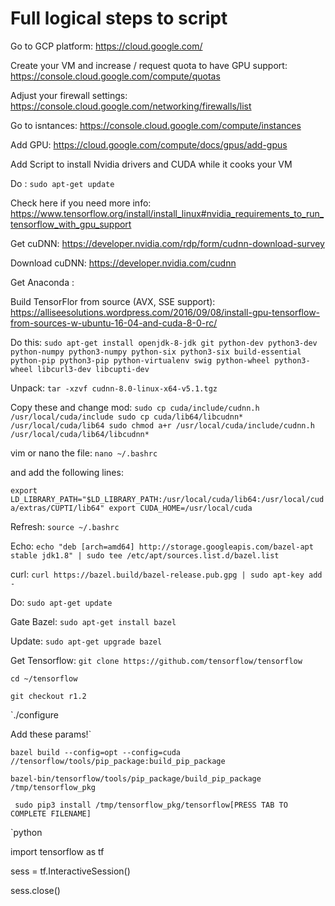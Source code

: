 Full logical steps to script
===========================


Go to GCP platform:  https://cloud.google.com/

Create your VM and increase / request quota to have GPU support: https://console.cloud.google.com/compute/quotas

Adjust your firewall settings: https://console.cloud.google.com/networking/firewalls/list

Go to isntances: https://console.cloud.google.com/compute/instances

Add GPU: https://cloud.google.com/compute/docs/gpus/add-gpus

Add Script to install Nvidia drivers and CUDA while it cooks your VM

Do : `sudo apt-get update`

Check here if you need more info:  https://www.tensorflow.org/install/install_linux#nvidia_requirements_to_run_tensorflow_with_gpu_support

Get cuDNN:  https://developer.nvidia.com/rdp/form/cudnn-download-survey

Download cuDNN: https://developer.nvidia.com/cudnn

Get Anaconda : 

Build TensorFlor from source (AVX, SSE support): https://alliseesolutions.wordpress.com/2016/09/08/install-gpu-tensorflow-from-sources-w-ubuntu-16-04-and-cuda-8-0-rc/

Do this:  `sudo apt-get install openjdk-8-jdk git python-dev python3-dev python-numpy python3-numpy python-six python3-six build-essential python-pip python3-pip python-virtualenv swig python-wheel python3-wheel libcurl3-dev libcupti-dev`

Unpack: `tar -xzvf cudnn-8.0-linux-x64-v5.1.tgz`

Copy these and change mod: 
`sudo cp cuda/include/cudnn.h /usr/local/cuda/include
sudo cp cuda/lib64/libcudnn* /usr/local/cuda/lib64
sudo chmod a+r /usr/local/cuda/include/cudnn.h /usr/local/cuda/lib64/libcudnn*`


vim or nano the file:  `nano ~/.bashrc`

and add the following lines: 

`export LD_LIBRARY_PATH="$LD_LIBRARY_PATH:/usr/local/cuda/lib64:/usr/local/cuda/extras/CUPTI/lib64"
export CUDA_HOME=/usr/local/cuda`

Refresh:  `source ~/.bashrc`

Echo:  `echo "deb [arch=amd64] http://storage.googleapis.com/bazel-apt stable jdk1.8" | sudo tee /etc/apt/sources.list.d/bazel.list`

curl:  `curl https://bazel.build/bazel-release.pub.gpg | sudo apt-key add -`

Do:  `sudo apt-get update`

Gate Bazel:  `sudo apt-get install bazel`

Update:  `sudo apt-get upgrade bazel`

Get Tensorflow:  `git clone https://github.com/tensorflow/tensorflow`

 `cd ~/tensorflow`

`git checkout r1.2`

 `./configure

Add these params!`

`bazel build --config=opt --config=cuda //tensorflow/tools/pip_package:build_pip_package`

`bazel-bin/tensorflow/tools/pip_package/build_pip_package /tmp/tensorflow_pkg`

` sudo pip3 install /tmp/tensorflow_pkg/tensorflow[PRESS TAB TO COMPLETE FILENAME]`

`python

import tensorflow as tf

sess = tf.InteractiveSession()

sess.close()




